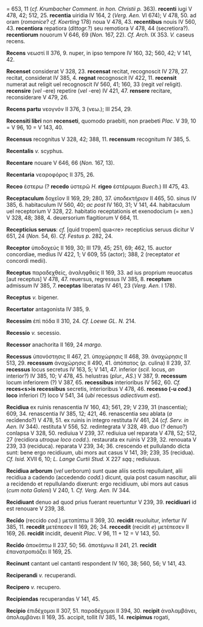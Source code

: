 = 653, 11 (*cf. Krumbacher Comment. in hon. Christii p.* 363).
**recenti** iugi V 478, 42; 512, 25. **recentia** uiridia IV 164, 2
(*Verg. Aen.* VI 674); V 478, 50. ad oram (*romanice*? *cf. Koerting*
178) noua V 478, 43. **recentibus** nouis IV 560, 43. **recentiora**
repatiora (*dittogr.*?) seu remotiora V 478, 44 (secretiora?).
**recentiorum** nouorum V 646, 69 (*Non.* 167, 22). *Cf. Arch.* IX 353.
*V.* caseus recens.

**Recens** νεωστί II 376, 9. nuper, in ipso tempore IV 160, 32; 560, 42;
V 141, 42.

**Recenset** considerat V 328, 23. **recensat** recitat, recognoscit IV
278, 27. recitat, considerat IV 385, 4. **regnat** recognoscit IV 422,
11. **recensit** numerat aut religit uel recognoscit IV 560, 41; 160, 33
(regit *vel* religit). **recensire** (*vel* -ere) repetire (*vel* -ere)
IV 421, 47. **rensere** recitare, reconsiderare V 479, 26.

**Recens partu** νεογνόν II 376, 3 (νεω.); III 254, 29.

**Recensiti libri** non **recenseti**, quomodo praebiti, non praebeti
*Plac.* V 39, 10 = V 96, 10 = V 143, 40.

**Recensus** recognitus V 328, 42; 388, 11. **recensum** recognitum IV
385, 5.

**Recentalis** *v.* scyphus.

**Recentare** nouare V 646, 66 (*Non.* 167, 13).

**Recentaria** νεαροφόρος II 375, 26.

**Receo** ἐστερω (? **recedo** ὑστερῶ *H.* **rigeo** ἐστέρωμαι *Buech.*)
III 475, 43.

**Receptaculum** δοχεῖον II 169, 29; 280, 37. ὑποδεκτήριον II 465, 50.
sinus IV 385, 6. habitaculum IV 560, 40; *ac post* IV 160, 31; V 141,
44. habitaculum uel receptorium V 328, 22. habitatio receptationis et
exenodocium (= xen.) V 328, 48; 388, 4. deuersorium flagitiorum V 664,
11.

**Recepticius seruus**: *cf.* [quid tropem] qua\<re\> recepticius
seruus dicitur V 651, 24 (*Non.* 54, 6). *Cf. Festus p.* 282, 24.

**Receptor** ὑποδοχεύς II 169, 30; III 179, 45; 251, 69; 462, 15. auctor
concordiae, medius IV 422, 1; V 609, 55 (actor); 388, 2 (receptator *et*
concordi medii).

**Receptus** παραδεχθείς, ἀναληφθείς II 169, 33. ad ius proprium
reuocatus [aut receptus] V 478, 47. reuersus, regressus IV 385, 8.
**receptum** admissum IV 385, 7. **receptas** liberatas IV 461, 23
(*Verg. Aen.* I 178).

**Receptus** *v.* bigener.

**Recertator** antagonista IV 385, 9.

**Recessim** ἐπὶ πόδα II 310, 24. *Cf. Loewe GL. N.* 214.

**Recessio** *v.* secessio.

**Recessor** anachorita II 169, 24 *margo.*

**Recessus** ὑπονόστησις II 467, 21. ὑποχώρησις II 468, 39. ἀναχώρησις
II 513, 29. **recessum** ἀναχώρησις II 490, 41. ἀπόπατος (*p.* culina)
II 239, 37. **recessus** locus secretus IV 163, 5; V 141, 47. inferior
(*scil.* locus, *an* interior?) IV 385, 10; V 478, 45. helustras
(*plur., AS.*) V 387, 9. **recessum** locum inferiorem (?) V 387, 65.
**recessibus** interioribus IV 562, 60. *Cf.* **reces\<s\>is
recessibus** secretis, interioribus V 478, 46. **recesso (-u *cod.*)
loco** inferiori (?) loco V 541, 34 (*ubi* recessus *adiectivum est*).

**Recidiua** ex ruinis renascentia IV 160, 43; 561, 29; V 239, 31
(nascentia); 609, 34. renascentia IV 385, 12; 421, 46. renascentia seu
ablata (*a* recīdendo?) V 478, 51. ex ruinis in integro restituta IV
461, 24 (*cf. Serv. in Aen.* IV 344). restituta V 556, 52. redintegrata
V 328, 49. duo (? denuo?) conlapsa V 328, 50. rediuiua V 239, 37.
rediuiua uel reparata V 478, 52; 512, 27 (recidiora *utroque loco
codd.*). restaurata ex ruinis V 239, 32. renouata V 239, 33 (reciduca).
reparata V 239, 34; 36. crescendo et pullulando dicta sunt: bene ergo
recidiuum, ubi mors aut casus V 141, 39; 239, 35 (recidua). *Cf. Isid.*
XVII 6, 10; *L. Lange Curtii Stud.* X 227 *sqq.*; rediuiuus.

**Recidiua arborum** (*vel* uerborum) sunt quae aliis sectis
repullulant, alii recidiua a cadendo (accedendo *codd.*) dicunt, quia
post casum nascitur, alii a recidendo et repullulando dixerunt: ergo
recidiuum, ubi mors aut casus (*cum nota Galeni*) V 240, 1. *Cf. Verg.
Aen.* IV 344.

**Recidiuant** denuo ad quod prius fuerant reuertuntur V 239, 39.
**recidiuari** id est renouare V 239, 38.

**Recĭdo** (reccido *cod.*) μεταπίπτω II 369, 30. **recidit**
reuoluitur, infertur IV 385, 11. **recedit** μετέπεσεν II 169, 26; 34.
**reccedit** (recidit *e*) μετέπεσεν II 169, 26. **recidit** incidit,
deuenit *Plac.* V 96, 11 + 12 = V 143, 50.

**Recīdo** ἀποκόπτω II 237, 50; 56. ἀποτέμνω II 241, 21. **recidit**
ἐπανατροπιάζει II 169, 25.

**Recinunt** cantant uel cantanti respondent IV 160, 38; 560, 56; V 141,
43.

**Reciperandi** *v.* recuperandi.

**Recipero** *v.* recupero.

**Recipiendas** recuperandas V 141, 45.

**Recipio** ἐπιδέχομαι II 307, 51. παραδέχομαι II 394, 30. **recipit**
ἀναλαμβάνει, ἀπολαμβάνει II 169, 35. accipit, tollit IV 385, 14.
**recipimus** rogati,
